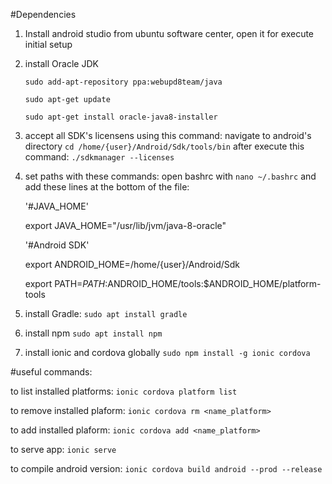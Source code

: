 #Dependencies

1) Install android studio from ubuntu software center, open it for execute initial setup

2) install Oracle JDK 

    ```sudo add-apt-repository ppa:webupd8team/java```
    
    ```sudo apt-get update```
    
    ```sudo apt-get install oracle-java8-installer```
    
3) accept all SDK's licensens using this command:  navigate to android's directory ```cd /home/{user}/Android/Sdk/tools/bin``` after execute this command: ```./sdkmanager --licenses```

4) set paths with these commands: open bashrc with ```nano ~/.bashrc``` and add these lines at the bottom of the file:
    
    '#JAVA_HOME'
    
    export JAVA_HOME="/usr/lib/jvm/java-8-oracle"
    
    '#Android SDK'
    
    export ANDROID_HOME=/home/{user}/Android/Sdk
    
    export PATH=${PATH}:$ANDROID_HOME/tools:$ANDROID_HOME/platform-tools
    
5) install Gradle: ```sudo apt install gradle```

6) install npm ```sudo apt install npm```

7) install ionic and cordova globally ```sudo npm install -g ionic cordova```

#useful commands:

to list installed platforms: ```ionic cordova platform list```

to remove installed plaform: ```ionic cordova rm <name_platform>```

to add installed plaform: ```ionic cordova add <name_platform>```

to serve app: ```ionic serve```

to compile android version: ```ionic cordova build android --prod --release```